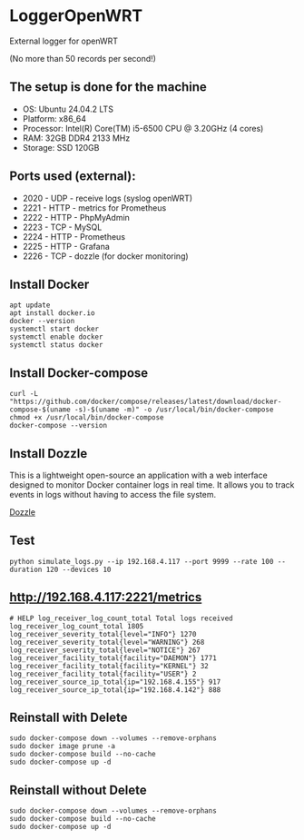 # LoggerOpenWRT
External logger for openWRT

(No more than 50 records per second!)

## The setup is done for the machine

- OS: Ubuntu 24.04.2 LTS
- Platform: x86_64
- Processor: Intel(R) Core(TM) i5-6500 CPU @ 3.20GHz (4 cores)
- RAM: 32GB DDR4 2133 MHz
- Storage: SSD 120GB

## Ports used (external):
- 2020 - UDP - receive logs (syslog openWRT)
- 2221 - HTTP - metrics for Prometheus
- 2222 - HTTP - PhpMyAdmin
- 2223 - TCP - MySQL
- 2224 - HTTP - Prometheus
- 2225 - HTTP - Grafana
- 2226 - TCP - dozzle (for docker monitoring)

## Install Docker
```
apt update
apt install docker.io
docker --version
systemctl start docker
systemctl enable docker
systemctl status docker
```

## Install Docker-compose
```
curl -L "https://github.com/docker/compose/releases/latest/download/docker-compose-$(uname -s)-$(uname -m)" -o /usr/local/bin/docker-compose
chmod +x /usr/local/bin/docker-compose
docker-compose --version
```

## Install Dozzle
This is a lightweight open-source an application with a web interface designed to monitor Docker container logs in real time. It allows you to track events in logs without having to access the file system.

[Dozzle](https://github.com/wawanUnic/LoggerOpenWRT/blob/main/dozzle.md)

## Test
```
python simulate_logs.py --ip 192.168.4.117 --port 9999 --rate 100 --duration 120 --devices 10
```

## http://192.168.4.117:2221/metrics
```
# HELP log_receiver_log_count_total Total logs received
log_receiver_log_count_total 1805
log_receiver_severity_total{level="INFO"} 1270
log_receiver_severity_total{level="WARNING"} 268
log_receiver_severity_total{level="NOTICE"} 267
log_receiver_facility_total{facility="DAEMON"} 1771
log_receiver_facility_total{facility="KERNEL"} 32
log_receiver_facility_total{facility="USER"} 2
log_receiver_source_ip_total{ip="192.168.4.155"} 917
log_receiver_source_ip_total{ip="192.168.4.142"} 888
```

## Reinstall with Delete

```
sudo docker-compose down --volumes --remove-orphans
sudo docker image prune -a
sudo docker-compose build --no-cache
sudo docker-compose up -d
```

## Reinstall without Delete

```
sudo docker-compose down --volumes --remove-orphans
sudo docker-compose build --no-cache
sudo docker-compose up -d
```
